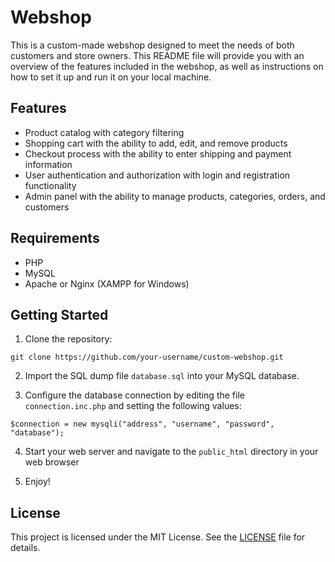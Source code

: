 # Webshop

This is a custom-made webshop designed to meet the needs of both customers and store owners. This README file will provide you with an overview of the features included in the webshop, as well as instructions on how to set it up and run it on your local machine.

## Features

- Product catalog with category filtering
- Shopping cart with the ability to add, edit, and remove products
- Checkout process with the ability to enter shipping and payment information
- User authentication and authorization with login and registration functionality
- Admin panel with the ability to manage products, categories, orders, and customers

## Requirements

- PHP
- MySQL
- Apache or Nginx (XAMPP for Windows)

## Getting Started

1. Clone the repository:

`git clone https://github.com/your-username/custom-webshop.git`

2. Import the SQL dump file `database.sql` into your MySQL database.

3. Configure the database connection by editing the file `connection.inc.php` and setting the following values:

`$connection = new mysqli("address", "username", "password", "database");`

4. Start your web server and navigate to the `public_html` directory in your web browser

5. Enjoy!

## License
This project is licensed under the MIT License. See the [LICENSE](LICENSE) file for details.